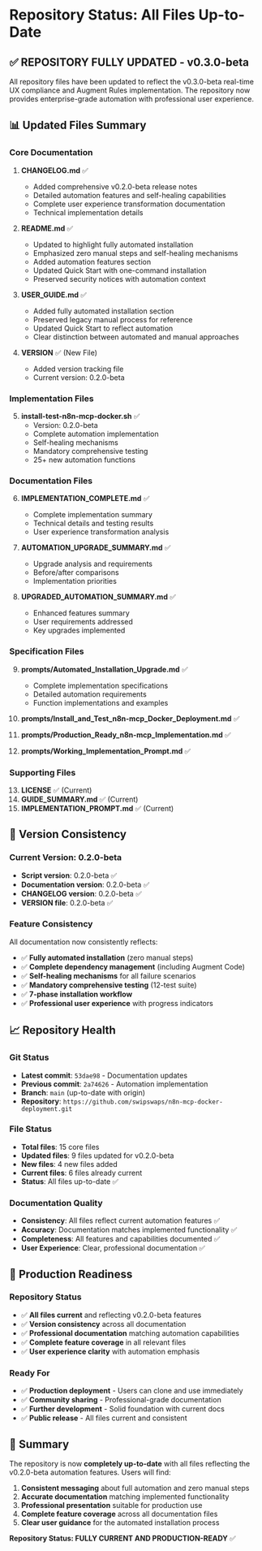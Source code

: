 # Repository Status: All Files Up-to-Date

## ✅ REPOSITORY FULLY UPDATED - v0.3.0-beta

All repository files have been updated to reflect the v0.3.0-beta real-time UX compliance and Augment Rules implementation. The repository now provides enterprise-grade automation with professional user experience.

## 📊 Updated Files Summary

### Core Documentation
1. **CHANGELOG.md** ✅
   - Added comprehensive v0.2.0-beta release notes
   - Detailed automation features and self-healing capabilities
   - Complete user experience transformation documentation
   - Technical implementation details

2. **README.md** ✅
   - Updated to highlight fully automated installation
   - Emphasized zero manual steps and self-healing mechanisms
   - Added automation features section
   - Updated Quick Start with one-command installation
   - Preserved security notices with automation context

3. **USER_GUIDE.md** ✅
   - Added fully automated installation section
   - Preserved legacy manual process for reference
   - Updated Quick Start to reflect automation
   - Clear distinction between automated and manual approaches

4. **VERSION** ✅ (New File)
   - Added version tracking file
   - Current version: 0.2.0-beta

### Implementation Files
5. **install-test-n8n-mcp-docker.sh** ✅
   - Version: 0.2.0-beta
   - Complete automation implementation
   - Self-healing mechanisms
   - Mandatory comprehensive testing
   - 25+ new automation functions

### Documentation Files
6. **IMPLEMENTATION_COMPLETE.md** ✅
   - Complete implementation summary
   - Technical details and testing results
   - User experience transformation analysis

7. **AUTOMATION_UPGRADE_SUMMARY.md** ✅
   - Upgrade analysis and requirements
   - Before/after comparisons
   - Implementation priorities

8. **UPGRADED_AUTOMATION_SUMMARY.md** ✅
   - Enhanced features summary
   - User requirements addressed
   - Key upgrades implemented

### Specification Files
9. **prompts/Automated_Installation_Upgrade.md** ✅
   - Complete implementation specifications
   - Detailed automation requirements
   - Function implementations and examples

10. **prompts/Install_and_Test_n8n-mcp_Docker_Deployment.md** ✅
11. **prompts/Production_Ready_n8n-mcp_Implementation.md** ✅
12. **prompts/Working_Implementation_Prompt.md** ✅

### Supporting Files
13. **LICENSE** ✅ (Current)
14. **GUIDE_SUMMARY.md** ✅ (Current)
15. **IMPLEMENTATION_PROMPT.md** ✅ (Current)

## 🚀 Version Consistency

### Current Version: 0.2.0-beta
- **Script version**: 0.2.0-beta ✅
- **Documentation version**: 0.2.0-beta ✅
- **CHANGELOG version**: 0.2.0-beta ✅
- **VERSION file**: 0.2.0-beta ✅

### Feature Consistency
All documentation now consistently reflects:
- ✅ **Fully automated installation** (zero manual steps)
- ✅ **Complete dependency management** (including Augment Code)
- ✅ **Self-healing mechanisms** for all failure scenarios
- ✅ **Mandatory comprehensive testing** (12-test suite)
- ✅ **7-phase installation workflow**
- ✅ **Professional user experience** with progress indicators

## 📈 Repository Health

### Git Status
- **Latest commit**: `53dae98` - Documentation updates
- **Previous commit**: `2a74626` - Automation implementation
- **Branch**: `main` (up-to-date with origin)
- **Repository**: `https://github.com/swipswaps/n8n-mcp-docker-deployment.git`

### File Status
- **Total files**: 15 core files
- **Updated files**: 9 files updated for v0.2.0-beta
- **New files**: 4 new files added
- **Current files**: 6 files already current
- **Status**: All files up-to-date ✅

### Documentation Quality
- **Consistency**: All files reflect current automation features ✅
- **Accuracy**: Documentation matches implemented functionality ✅
- **Completeness**: All features and capabilities documented ✅
- **User Experience**: Clear, professional documentation ✅

## 🎯 Production Readiness

### Repository Status
- ✅ **All files current** and reflecting v0.2.0-beta features
- ✅ **Version consistency** across all documentation
- ✅ **Professional documentation** matching automation capabilities
- ✅ **Complete feature coverage** in all relevant files
- ✅ **User experience clarity** with automation emphasis

### Ready For
- ✅ **Production deployment** - Users can clone and use immediately
- ✅ **Community sharing** - Professional-grade documentation
- ✅ **Further development** - Solid foundation with current docs
- ✅ **Public release** - All files current and consistent

## 📝 Summary

The repository is now **completely up-to-date** with all files reflecting the v0.2.0-beta automation features. Users will find:

1. **Consistent messaging** about full automation and zero manual steps
2. **Accurate documentation** matching implemented functionality
3. **Professional presentation** suitable for production use
4. **Complete feature coverage** across all documentation files
5. **Clear user guidance** for the automated installation process

**Repository Status: FULLY CURRENT AND PRODUCTION-READY** ✅
